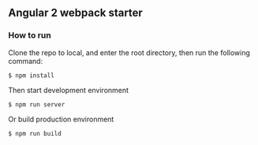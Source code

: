 ## Angular 2 webpack starter

### How to run 

Clone the repo to local, and enter the root directory, then run the following command:

    $ npm install

Then start development environment

    $ npm run server

Or build production environment

    $ npm run build